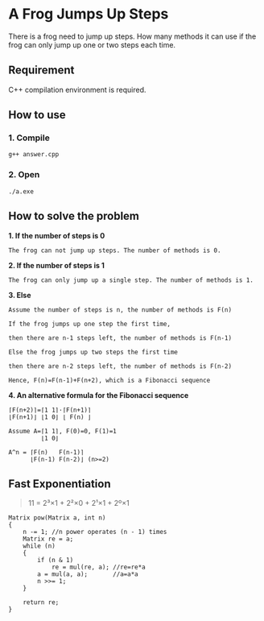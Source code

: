 # A Frog Jumps Up Steps
There is a frog need to jump up steps. How many methods it can use if the frog can only jump up one or two steps each time.
## Requirement
C++ compilation environment is required.
## How to use
### 1. Compile
```g++ answer.cpp```
### 2. Open
```./a.exe```

## How to solve the problem
**1. If the number of steps is 0**
  
    The frog can not jump up steps. The number of methods is 0.
    
**2. If the number of steps is 1**

    The frog can only jump up a single step. The number of methods is 1.
    
**3. Else**

    Assume the number of steps is n, the number of methods is F(n)
    
    If the frog jumps up one step the first time,
    
    then there are n-1 steps left, the number of methods is F(n-1)
    
    Else the frog jumps up two steps the first time
    
    then there are n-2 steps left, the number of methods is F(n-2)
    
    Hence, F(n)=F(n-1)+F(n+2), which is a Fibonacci sequence
**4. An alternative formula for the Fibonacci sequence**
    
    ⌈F(n+2)⌉=⌈1 1⌉·⌈F(n+1)⌉
    ⌊F(n+1)⌋ ⌊1 0⌋ ⌊ F(n) ⌋
    
    Assume A=⌈1 1⌉, F(0)=0, F(1)=1
             ⌊1 0⌋
             
    A^n = ⌈F(n)   F(n-1)⌉
          ⌊F(n-1) F(n-2)⌋ (n>=2)

## Fast Exponentiation

> 11 = 2³×1 + 2²×0 + 2¹×1 + 2º×1
```
Matrix pow(Matrix a, int n)
{
    n -= 1; //n power operates (n - 1) times
    Matrix re = a;
    while (n)
    {
        if (n & 1)
            re = mul(re, a); //re=re*a
        a = mul(a, a);       //a=a*a
        n >>= 1;
    }

    return re;
}
```
